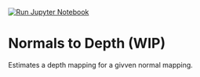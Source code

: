 [![Run Jupyter Notebook](https://github.com/YertleTurtleGit/photometric-stereo-mappings/actions/workflows/jupyter_to_python.yml/badge.svg?branch=main)](https://github.com/YertleTurtleGit/photometric-stereo-mappings/actions/workflows/jupyter_to_python.yml)

# Normals to Depth (WIP)

Estimates a depth mapping for a givven normal mapping.
